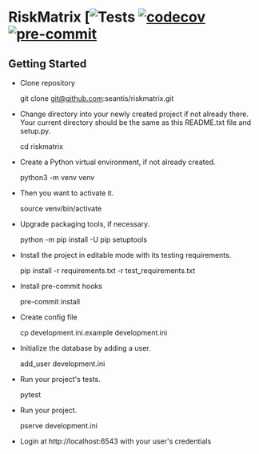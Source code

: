 RiskMatrix [![Tests](https://github.com/seantis/riskmatrix/actions/workflows/tests.yml/badge.svg) [![codecov](https://codecov.io/gh/seantis/riskmatrix/branch/master/graph/badge.svg)](https://codecov.io/gh/seantis/certificateclaim) [![pre-commit](https://img.shields.io/badge/pre--commit-enabled-brightgreen?logo=pre-commit&logoColor=white)](https://github.com/pre-commit/pre-commit)
================

Getting Started
---------------

- Clone repository

    git clone git@github.com:seantis/riskmatrix.git

- Change directory into your newly created project if not already there. Your
  current directory should be the same as this README.txt file and setup.py.

    cd riskmatrix

- Create a Python virtual environment, if not already created.

    python3 -m venv venv

- Then you want to activate it.

    source venv/bin/activate

- Upgrade packaging tools, if necessary.

    python -m pip install -U pip setuptools

- Install the project in editable mode with its testing requirements.

    pip install -r requirements.txt -r test_requirements.txt

- Install pre-commit hooks

    pre-commit install

- Create config file

    cp development.ini.example development.ini

- Initialize the database by adding a user.

    add_user development.ini

- Run your project's tests.

    pytest

- Run your project.

    pserve development.ini

- Login at http://localhost:6543 with your user's credentials
